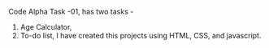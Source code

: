 Code Alpha Task -01, has two tasks - 
1. Age Calculator,
2. To-do list,
I have created this projects using HTML, CSS, and javascript.
